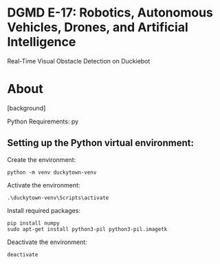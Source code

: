 # **DGMD E-17: Robotics, Autonomous Vehicles, Drones, and Artificial Intelligence**

Real-Time Visual Obstacle Detection on Duckiebot
# About
[background]

Python Requirements:
py

## Setting up the Python virtual environment:
Create the environment:
```
python -m venv duckytown-venv
```
Activate the environment:
```
.\duckytown-venv\Scripts\activate
```
Install required packages:
```
pip install numpy
sudo apt-get install python3-pil python3-pil.imagetk
```
Deactivate the environment:
```
deactivate
```

